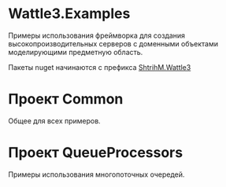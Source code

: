 # Wattle3.Examples

Примеры использования фреймворка для создания высокопроизводительных серверов с доменными объектами моделирующими предметную область.

Пакеты nuget начинаются с префикса [ShtrihM.Wattle3](https://www.nuget.org/packages?q=ShtrihM.Wattle3)

# Проект Common

Общее для всех примеров.

# Проект QueueProcessors

Примеры использования многопоточных очередей.
